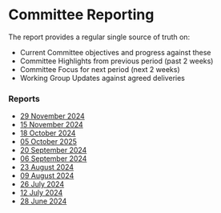 # Committee Reporting

The report provides a regular single source of truth on:

* Current Committee objectives and progress against these
* Committee Highlights from previous period (past 2 weeks)
* Committee Focus for next period (next 2 weeks)
* Working Group Updates against agreed deliveries

### Reports <a href="#reports" id="reports"></a>

* [29 November 2024](https://drive.google.com/file/d/1xDQNXYjn1RNeP3h1Qp7-Ur3BL_tgB8ih/view?usp=sharing)
* [15 November 2024](https://drive.google.com/file/d/1Aqt3O7XmN9Vj08gSTniXercaCxxu0A-c/view?usp=sharing)
* [18 October 2024](https://drive.google.com/file/d/1g5NJ21RZO79hbumHMblvXsNmC9QREvTK/view?usp=drive_link)
* [05 October 2025](https://drive.google.com/file/d/1EzT7Tf4j9tfRGrlOSi8AjlKxKsKXdCFI/view?usp=drive_link)
* [20 September 2024](https://drive.google.com/file/d/1ODbVTp9kdkEf3NYE9GcLMb2SbT5Hl9bO/view?usp=sharing)
* [06 September 2024](https://docs.google.com/document/d/1wFsB_NCOpArxIQNKjPVz9y6sjWE1npf2UXkaG8jO2BM/edit#heading=h.wjj1v29advno)
* [23 August 2024](https://drive.google.com/file/d/1VH6SH3CuDJakoh7RKju5R-EW0obNCEs3/view?usp=sharing)
* [09 August 2024](https://drive.google.com/file/d/1Dq7j0Rf4kgQ-7iH5mFwaHE0ku__hpV4h/view?usp=sharing)
* [26 July 2024](https://drive.google.com/file/d/1LG8UACqfbANcwEeQsaMvxoCPVIysqtt9/view?usp=sharing)
* [12 July 2024](https://drive.google.com/file/d/1wLHxmUSvWH8jZtY3xWK2g7y_tI27r07U/view?usp=sharing)
* [28 June 2024](https://drive.google.com/file/d/1IVgBQXsGFHpIANcSTC7izwTt-k85AL2e/view?usp=sharing)
